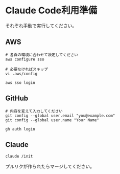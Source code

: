 # Claude Code利用準備

それぞれ手動で実行してください。

## AWS

```console
# 各自の環境に合わせて設定してください
aws configure sso

# 必要なければスキップ
vi .aws/config

aws sso login
```

## GitHub

```console
# 内容を変えて入力してください
git config --global user.email "you@example.com"
git config --global user.name "Your Name"

gh auth login
```


## Claude

```console
claude /init
```

プルリクが作られたらマージしてください。
